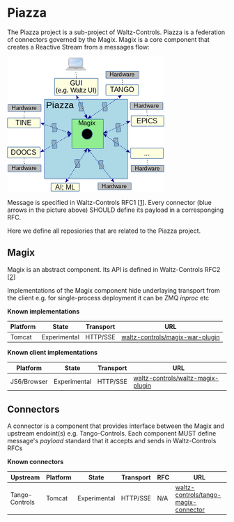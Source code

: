 # Piazza

The Piazza project is a sub-project of Waltz-Controls. Piazza is a federation of connectors governed by the Magix. Magix is a core component that creates a Reactive Stream from a messages flow:

![](assets/images_for_WaC_piazza.png)

Message is specified in Waltz-Controls RFC1 [[1](https://github.com/waltz-controls/rfc/tree/master/1)]. Every connector (blue arrows in the picture above) SHOULD define its payload in a corresponging RFC.

Here we define all reposiories that are related to the Piazza project.

## Magix

Magix is an abstract component. Its API is defined in Waltz-Controls RFC2 [[2](https://github.com/waltz-controls/rfc/tree/master/2)]

Implementations of the Magix component hide underlaying transport from the client e.g. for single-process deployment it can be ZMQ *inproc* etc

**Known implementations**

| Platform | State | Transport | URL |
|----------|-------|-----|-----------|
| Tomcat   | Experimental | HTTP/SSE | [waltz-controls/magix-war-plugin](https://github.com/waltz-controls/magix-war-plugin) |

**Known client implementations**

| Platform | State | Transport | URL |
|----------|-------|-----|-----------|
| JS6/Browser   | Experimental | HTTP/SSE | [waltz-controls/waltz-magix-plugin](https://github.com/waltz-controls/waltz-magix-plugin) |

## Connectors

A connector is a component that provides interface between the Magix and upstream endoint(s) e.g. Tango-Controls. Each component MUST define message's *payload* standard that it accepts and sends in Waltz-Controls RFCs

**Known connectors**

| Upstream | Platform | State | Transport | RFC | URL |
|----------|----------|-------|-----|----|-----------|
| Tango-Controls | Tomcat   | Experimental | HTTP/SSE | N/A | [waltz-controls/tango-magix-connector](https://github.com/waltz-controls/magix-tango-connector) |
